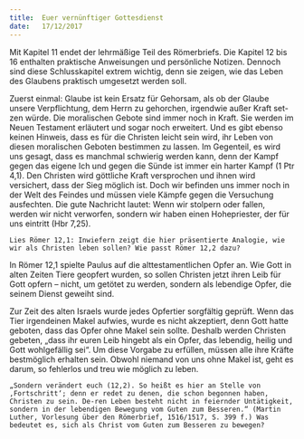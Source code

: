 ```yaml
---
title:  Euer vernünftiger Gottesdienst
date:   17/12/2017
---
```


Mit Kapitel 11 endet der lehrmäßige Teil des Römerbriefs. Die Kapitel 12 bis 16 enthalten praktische Anweisungen und persönliche Notizen. Dennoch sind diese Schlusskapitel extrem wichtig, denn sie zeigen, wie das Leben des Glaubens praktisch umgesetzt werden soll. 

Zuerst einmal: Glaube ist kein Ersatz für Gehorsam, als ob der Glaube unsere Verpflichtung, dem Herrn zu gehorchen, irgendwie außer Kraft set-zen würde. Die moralischen Gebote sind immer noch in Kraft. Sie werden im Neuen Testament erläutert und sogar noch erweitert. Und es gibt ebenso keinen Hinweis, dass es für die Christen leicht sein wird, ihr Leben von diesen moralischen Geboten bestimmen zu lassen. Im Gegenteil, es wird uns gesagt, dass es manchmal schwierig werden kann, denn der Kampf gegen das eigene Ich und gegen die Sünde ist immer ein harter Kampf (1 Ptr 4,1). Den Christen wird göttliche Kraft versprochen und ihnen wird versichert, dass der Sieg möglich ist. Doch wir befinden uns immer noch in der Welt des Feindes und müssen viele Kämpfe gegen die Versuchung ausfechten. Die gute Nachricht lautet: Wenn wir stolpern oder fallen, werden wir nicht verworfen, sondern wir haben einen Hohepriester, der für uns eintritt (Hbr 7,25). 

`Lies Römer 12,1: Inwiefern zeigt die hier präsentierte Analogie, wie wir als Christen leben sollen? Wie passt Römer 12,2 dazu?` 

In Römer 12,1 spielte Paulus auf die alttestamentlichen Opfer an. Wie Gott in alten Zeiten Tiere geopfert wurden, so sollen Christen jetzt ihren Leib für Gott opfern – nicht, um getötet zu werden, sondern als lebendige Opfer, die seinem Dienst geweiht sind. 

Zur Zeit des alten Israels wurde jedes Opfertier sorgfältig geprüft. Wenn das Tier irgendeinen Makel aufwies, wurde es nicht akzeptiert, denn Gott hatte geboten, dass das Opfer ohne Makel sein sollte. Deshalb werden Christen gebeten, „dass ihr euren Leib hingebt als ein Opfer, das lebendig, heilig und Gott wohlgefällig sei“. Um diese Vorgabe zu erfüllen, müssen alle ihre Kräfte bestmöglich erhalten sein. Obwohl niemand von uns ohne Makel ist, geht es darum, so fehlerlos und treu wie möglich zu leben. 

`„Sondern verändert euch (12,2). So heißt es hier an Stelle von ‚Fortschritt‘; denn er redet zu denen, die schon begonnen haben, Christen zu sein. De-ren Leben besteht nicht in feiernder Untätigkeit, sondern in der lebendigen Bewegung vom Guten zum Besseren.“ (Martin Luther, Vorlesung über den Römerbrief, 1516/1517, S. 399 f.) Was bedeutet es, sich als Christ vom Guten zum Besseren zu bewegen?`